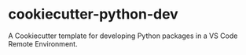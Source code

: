 # cookiecutter-python-dev
A Cookiecutter template for developing Python packages in a VS Code Remote Environment.
